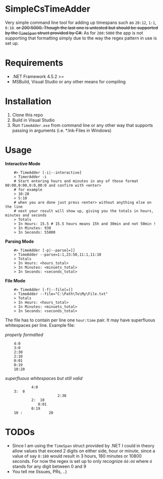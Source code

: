 # SimpleCsTimeAdder
Very simple command line tool for adding up timespans such as `20:12`, `1:1`, `0:10`. <del>or 200:5000. Though the last one is untested but should be supported by the `TimeSpan` struct provided by C#.</del> As for `200:5000` the app is not supporting that formatting simply due to the way the regex pattern in use is set up.


# Requirements
- .NET Framework 4.5.2 >=
- MSBuild, Visual Studio or any other means for compiling

# Installation
1. Clone this repo
2. Build in Visual Studio
3. Run `TimeAdder.exe` from command line or any other way that supports passing in arguments (i.e. *.lnk-Files in Windows)

 
# Usage

**Interactive Mode**
	
		#> TimeAdder [-i|--interactive]
		> TimerAdder -i
		# Start entering hours and minutes in any of those format 00:00,0:00,0:0,00:0 and confirm with <enter>
		# for example
		> 10:20
		> 5:10
		# when you are done just press <enter> without anything else on the line
		# next your result will show up, giving you the totals in hours, minutes and seconds
		> Totals
		> In Hours: 15.5 # 15.5 hours means 15h and 30min and not 50min !
		> In Minutes: 930
		> In Seconds: 55800

**Parsing Mode**

		#> TimeAdder [-p|--parse[=]]
		> TimeAdder --parse=1:1,23:50,11:1,11:10
		> Totals
		> In Hours: <hours_total>
		> In Minutes: <minuets_total>
		> In Seconds: <seconds_total>
		
**File Mode**

		#> TimeAdder [-f|--file[=]]
		> TimeAdder --file="C:\Path\To\My\File.txt"
		> Totals
		> In Hours: <hours_total>
		> In Minutes: <minuets_total>
		> In Seconds: <seconds_total>
		
The file has to contain per line one `hour:time` pair. It may have superfluous whitespaces per line. Example file:

_properly formatted_
		
		4:0
		3:0
		2:30
		2:10
		0:01
		0:19
		10:20
_superfluous whitespaces but still valid_

				4:0
		3:	0
							2:30
				2:	10
				   0:01
				0:19
		10 :			20				  

# TODOs
- Since I am using the `TimeSpan` struct provided by .NET I could in theory allow values that exceed 2 digits on either side, hour or minute, since a value of say `0:180` would result in 3 hours, 180 minutes or 10800 seconds. For now the regex is set up to only recognize `dd:dd` where `d` stands for any digit between 0 and 9
- You tell me (Issues, PRs, ..)

